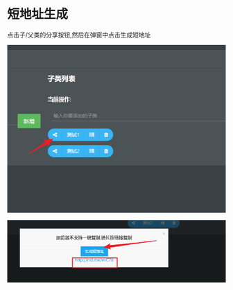 # 短地址生成

点击子/父类的分享按钮,然后在弹窗中点击生成短地址

![](../../static/short-step1.png)

![](../../static/short-step2.png)
